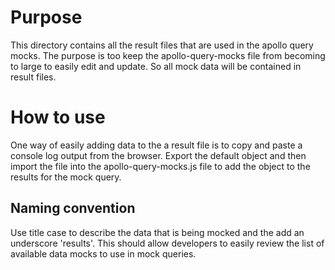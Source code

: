# Purpose

This directory contains all the result files that are used in the apollo query mocks. The purpose is too keep the apollo-query-mocks file from becoming to large to easily edit and update. So all mock data will be contained in result files.

# How to use

One way of easily adding data to the a result file is to copy and paste a console log output from the browser. Export the default object and then import the file into the apollo-query-mocks.js file to add the object to the results for the mock query.

## Naming convention
Use title case to describe the data that is being mocked and the add an underscore 'results'. This should allow developers to easily review the list of available data mocks to use in mock queries.